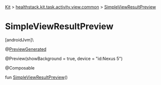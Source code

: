 
[Kit](../../kit.html) > [healthstack.kit.task.activity.view.common](index.html) > [SimpleViewResultPreview](-simple-view-result-preview.html)



# SimpleViewResultPreview



[androidJvm]\




@[PreviewGenerated](../healthstack.kit.annotation/-preview-generated/index.html)



@Preview(showBackground = true, device = &quot;id:Nexus 5&quot;)



@Composable



fun [SimpleViewResultPreview](-simple-view-result-preview.html)()




